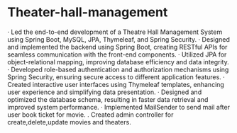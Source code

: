 # Theater-hall-management
· Led the end-to-end development of a Theatre Hall Management System using Spring Boot, MySQL, JPA, Thymeleaf, and Spring Security. 
· Designed and implemented the backend using Spring Boot, creating RESTful APIs for seamless communication with the front-end components. 
· Utilized JPA for object-relational mapping, improving database efficiency and data integrity. 
· Developed role-based authentication and authorization mechanisms using Spring Security, ensuring secure access to different application features. 
· Created interactive user interfaces using Thymeleaf templates, enhancing user experience and simplifying data presentation. 
· Designed and optimized the database schema, resulting in faster data retrieval and improved system performance. 
· Implemented MailSender to send mail after user book ticket for movie.
. Created admin controller for create,delete,update movies and theaters.



